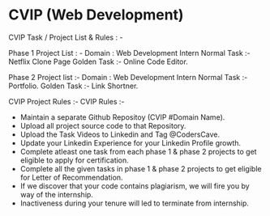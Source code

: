 # CVIP (Web Development)
CVIP Task / Project List & Rules : -

Phase 1 Project List : -
Domain : Web Development Intern
Normal Task :-
Netflix Clone Page
Golden Task :-
Online Code Editor.

Phase 2 Project list :-
Domain : Web Development Intern
Normal Task :-
Portfolio.
Golden Task :-
Link Shortner.

CVIP Project Rules :-
CVIP Rules :-
* Maintain a separate Github Repositoy (CVIP #Domain Name).
* Upload all project source code to that Repository.
* Upload the Task Videos to Linkedin and Tag @CodersCave.
* Update your Linkedin Experience for your Linkedin Profile growth.
* Complete atleast one task from each phase 1 & phase 2 projects to get eligible to apply for certification.
* Complete all the given tasks in phase 1 & phase 2 projects to get eligible for Letter of Recommendation.
* If we discover that your code contains plagiarism, we will fire you by way of the internship.
* Inactiveness during your tenure will led to terminate from internship.
